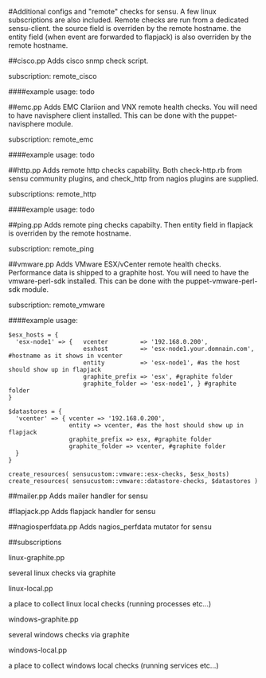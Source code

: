 #Additional configs and "remote" checks for sensu. A few linux subscriptions are also included.
Remote checks are run from a dedicated sensu-client.
the source field is overriden by the remote hostname.
the entity field (when event are forwarded to flapjack) is also overriden by the remote hostname.

##cisco.pp
Adds cisco snmp check script.

subscription: remote_cisco

####example usage:
todo

##emc.pp
Adds EMC Clariion and VNX remote health checks.
You will need to have navisphere client installed. This can be done with the puppet-navisphere module.

subscription: remote_emc

####example usage:
todo


##http.pp
Adds remote http checks capability. Both check-http.rb from sensu community plugins, and check_http from nagios plugins are supplied.

subscriptions: remote_http

####example usage:
todo

##ping.pp
Adds remote ping checks capabilty. Then entity field in flapjack is overriden by the remote hostname.

subscription: remote_ping

##vmware.pp
Adds VMware ESX/vCenter remote health checks. Performance data is shipped to a graphite host.
You will need to have the vmware-perl-sdk installed. This can be done with the puppet-vmware-perl-sdk module.

subscription: remote_vmware

####example usage:
```
$esx_hosts = {
  'esx-node1' => {   vcenter         => '192.168.0.200',
                     esxhost         => 'esx-node1.your.domnain.com', #hostname as it shows in vcenter
                     entity          => 'esx-node1', #as the host should show up in flapjack
                     graphite_prefix => 'esx', #graphite folder
                     graphite_folder => 'esx-node1', } #graphite folder
}

$datastores = {
  'vcenter' => { vcenter => '192.168.0.200',
                 entity => vcenter, #as the host should show up in flapjack
                 graphite_prefix => esx, #graphite folder
                 graphite_folder => vcenter, #graphite folder
  }
}

create_resources( sensucustom::vmware::esx-checks, $esx_hosts)
create_resources( sensucustom::vmware::datastore-checks, $datastores )
```

##mailer.pp
Adds mailer handler for sensu

#flapjack.pp
Adds flapjack handler for sensu

##nagiosperfdata.pp
Adds nagios_perfdata mutator for sensu

##subscriptions

linux-graphite.pp

several linux checks via graphite

linux-local.pp

a place to collect linux local checks (running processes etc...)

windows-graphite.pp

several windows checks via graphite

windows-local.pp

a place to collect windows local checks (running services etc...)
